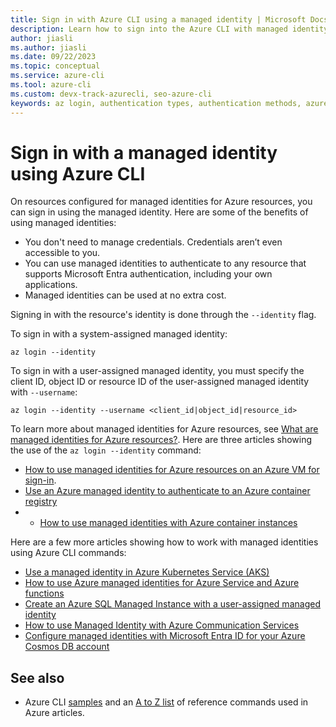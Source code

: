 ```yaml
---
title: Sign in with Azure CLI using a managed identity | Microsoft Docs
description: Learn how to sign into the Azure CLI with managed identity.
author: jiasli
ms.author: jiasli
ms.date: 09/22/2023
ms.topic: conceptual
ms.service: azure-cli
ms.tool: azure-cli
ms.custom: devx-track-azurecli, seo-azure-cli
keywords: az login, authentication types, authentication methods, azure, cli login, az login powershell, cli login, sign in, azure cli 
---
```


# Sign in with a managed identity using Azure CLI 

On resources configured for managed identities for Azure resources, you can sign in using the managed identity.
Here are some of the benefits of using managed identities:

* You don't need to manage credentials. Credentials aren’t even accessible to you.
* You can use managed identities to authenticate to any resource that supports Microsoft Entra authentication, including your own applications.
* Managed identities can be used at no extra cost.

Signing in with the resource's identity is done through the `--identity` flag.

To sign in with a system-assigned managed identity:

```azurecli-interactive
az login --identity
```

To sign in with a user-assigned managed identity, you must specify the client ID, object ID or resource ID of the user-assigned managed identity with `--username`:

```azurecli-interactive
az login --identity --username <client_id|object_id|resource_id>
```

To learn more about managed identities for Azure resources, see [What are managed identities for Azure resources?](/entra/identity/managed-identities-azure-resources/overview). Here are three articles showing the use of the `az login --identity` command:

* [How to use managed identities for Azure resources on an Azure VM for sign-in](/azure/active-directory/managed-identities-azure-resources/how-to-use-vm-sign-in).
* [Use an Azure managed identity to authenticate to an Azure container registry](/azure/container-registry/container-registry-authentication-managed-identity?tabs=azure-cli)
* * [How to use managed identities with Azure container instances](/azure/container-instances/container-instances-managed-identity)

Here are a few more articles showing how to work with managed identities using Azure CLI commands:

* [Use a managed identity in Azure Kubernetes Service (AKS)](/azure/aks/use-managed-identity)
* [How to use Azure managed identities for Azure Service and Azure functions](/azure/app-service/overview-managed-identity?tabs=cli%2Chttp)
* [Create an Azure SQL Managed Instance with a user-assigned managed identity](/azure/azure-sql/managed-instance/authentication-azure-ad-user-assigned-managed-identity-create-managed-instance?tabs=azure-cli)
* [How to use Managed Identity with Azure Communication Services](/azure/communication-services/how-tos/managed-identity?tabs=cli%2Cdotnet)
* [Configure managed identities with Microsoft Entra ID for your Azure Cosmos DB account](/azure/cosmos-db/how-to-setup-managed-identity#using-the-azure-cli)

## See also

* Azure CLI [samples](./samples-index.md) and an [A to Z list](./reference-docs-index.md) of reference commands used in Azure articles.
